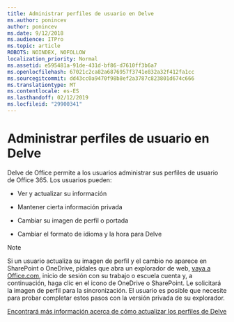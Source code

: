 ```yaml
---
title: Administrar perfiles de usuario en Delve
ms.author: ponincev
author: ponincev
ms.date: 9/12/2018
ms.audience: ITPro
ms.topic: article
ROBOTS: NOINDEX, NOFOLLOW
localization_priority: Normal
ms.assetid: e595481a-91de-431d-bf86-d7610ff3b6a7
ms.openlocfilehash: 67021c2ca82a6876957f3741e832a32f412fa1cc
ms.sourcegitcommit: dd43cc0a9470f98b8ef2a3787c823801d674c666
ms.translationtype: MT
ms.contentlocale: es-ES
ms.lasthandoff: 02/12/2019
ms.locfileid: "29900341"
---
```

# <a name="manage-user-profiles-in-delve"></a>Administrar perfiles de usuario en Delve

Delve de Office permite a los usuarios administrar sus perfiles de usuario de Office 365. Los usuarios pueden:
  
- Ver y actualizar su información
    
- Mantener cierta información privada
    
- Cambiar su imagen de perfil o portada
    
- Cambiar el formato de idioma y la hora para Delve
    
> [!NOTE]
> Si un usuario actualiza su imagen de perfil y el cambio no aparece en SharePoint o OneDrive, pídales que abra un explorador de web, [vaya a Office.com](https://www.office.com), inicio de sesión con su trabajo o escuela cuenta y, a continuación, haga clic en el icono de OneDrive o SharePoint. Le solicitará la imagen de perfil para la sincronización. El usuario es posible que necesite para probar completar estos pasos con la versión privada de su explorador. 
  
[Encontrará más información acerca de cómo actualizar los perfiles de Delve](https://go.microsoft.com/fwlink/?linkid=735070)
  

